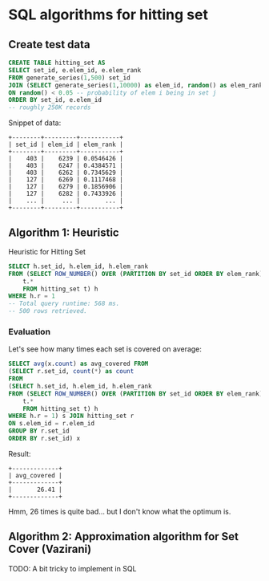 # SQL algorithms for hitting set

## Create test data

```sql
CREATE TABLE hitting_set AS  
SELECT set_id, e.elem_id, e.elem_rank 
FROM generate_series(1,500) set_id
JOIN (SELECT generate_series(1,10000) as elem_id, random() as elem_rank) e
ON random() < 0.05 -- probability of elem i being in set j
ORDER BY set_id, e.elem_id
-- roughly 250K records
```

Snippet of data:

```
+--------+---------+-----------+
| set_id | elem_id | elem_rank |
+--------+---------+-----------+  
|    403 |    6239 | 0.0546426 |
|    403 |    6247 | 0.4384571 |
|    403 |    6262 | 0.7345629 |
|    127 |    6269 | 0.1117468 |
|    127 |    6279 | 0.1856906 |
|    127 |    6282 | 0.7433926 |
|    ... |     ... |       ... | 
+--------+---------+-----------+
```

## Algorithm 1: Heuristic

Heuristic for Hitting Set

```sql
SELECT h.set_id, h.elem_id, h.elem_rank 
FROM (SELECT ROW_NUMBER() OVER (PARTITION BY set_id ORDER BY elem_rank) AS r,
    t.*
    FROM hitting_set t) h
WHERE h.r = 1
-- Total query runtime: 568 ms.
-- 500 rows retrieved.
```

### Evaluation

Let's see how many times each set is covered on average:

```sql
SELECT avg(x.count) as avg_covered FROM 
(SELECT r.set_id, count(*) as count
FROM
(SELECT h.set_id, h.elem_id, h.elem_rank 
FROM (SELECT ROW_NUMBER() OVER (PARTITION BY set_id ORDER BY elem_rank) AS r,
    t.*
    FROM hitting_set t) h
WHERE h.r = 1) s JOIN hitting_set r
ON s.elem_id = r.elem_id
GROUP BY r.set_id
ORDER BY r.set_id) x
```

Result:

```
+-------------+
| avg_covered |
+-------------+
|       26.41 |
+-------------+
```

Hmm, 26 times is quite bad... but I don't know what the optimum is.


## Algorithm 2: Approximation algorithm for Set Cover (Vazirani)

TODO: A bit tricky to implement in SQL